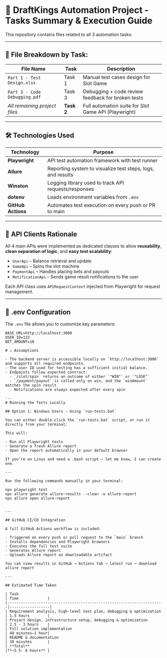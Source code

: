 # 🎯 DraftKings Automation Project - Tasks Summary & Execution Guide

This repository contains files related to all 3 automation tasks:

---

## 📌 File Breakdown by Task:

| File Name                     | Task     | Description                                      |
|------------------------------|----------|------------------------------------------------|
| `Part 1 - Test Design.xlsx`   | Task 1   | Manual test cases design for Slot Game          |
| `Part 3 - Code Debugging.pdf` | Task 3   | Debugging + code review feedback for broken tests|
| *All remaining project files* | **Task 2** | Full automation suite for Slot Game API (Playwright) |

---

## 🛠️ Technologies Used

| Technology       | Purpose                                                           |
|------------------|-------------------------------------------------------------------|
| **Playwright**   | API test automation framework with test runner                    |
| **Allure**       | Reporting system to visualize test steps, logs, and results       |
| **Winston**      | Logging library used to track API requests/responses              |
| **dotenv**       | Loads environment variables from `.env`                           |
| **GitHub Actions** | Automates test execution on every push or PR to main             |

---

## 🤖 API Clients Rationale

All 4 main APIs were implemented as dedicated classes to allow **reusability**, **clean separation of logic**, and **easy test scalability**:

- `UserApi` – Balance retrieval and update  
- `GameApi` – Spins the slot machine  
- `PaymentApi` – Handles placing bets and payouts  
- `NotificationApi` – Sends game result notifications to the user  

Each API class uses `APIRequestContext` injected from Playwright for request management.

---

## 📂 .env Configuration

The `.env` file allows you to customize key parameters:

```env
BASE_URL=http://localhost:3000
USER_ID=123
BET_AMOUNT=10

# ⚠️ Assumptions

- The backend server is accessible locally on `http://localhost:3000` and supports all required endpoints.
- The user ID used for testing has a sufficient initial balance.
- Endpoints follow expected contract:
  - `/slot/spin` returns an outcome of either `"WIN"` or `"LOSE"`
  - `/payment/payout` is called only on win, and the `winAmount` matches the spin result
  - Notifications are always expected after every spin

---
# Running the Tests Locally

## Option 1: Windows Users - Using `run-tests.bat`

You can either double-click the `run-tests.bat` script, or run it directly from your terminal:

This will:

- Run all Playwright tests  
- Generate a fresh Allure report  
- Open the report automatically in your default browser  

If you’re on Linux and need a .bash script — let me know, I can create one.

---

Run the following commands manually in your terminal:

npx playwright test
npx allure generate allure-results --clean -o allure-report
npx allure open allure-report


---

## GitHub CI/CD Integration

A full GitHub Actions workflow is included:

- Triggered on every push or pull request to the `main` branch  
- Installs dependencies and Playwright browsers  
- Executes the full test suite  
- Generates Allure report  
- Uploads Allure report as downloadable artifact  

You can view results in GitHub → Actions tab → latest run → download allure report

---

## Estimated Time Taken

| Task                                                                 | Time             |
|----------------------------------------------------------------------|------------------|
| Requirement analysis, high-level test plan, debugging & optimization | 1.5 hours        |
| Project design, infrastructure setup, debugging & optimization       | 2.5 - 3 hours    |
| Full solution implementation                                         | 40 minutes–1 hour|
| README & documentation                                               | 30 minutes       |
| **Total**                                                            |**~5.5- 6 hours** |
